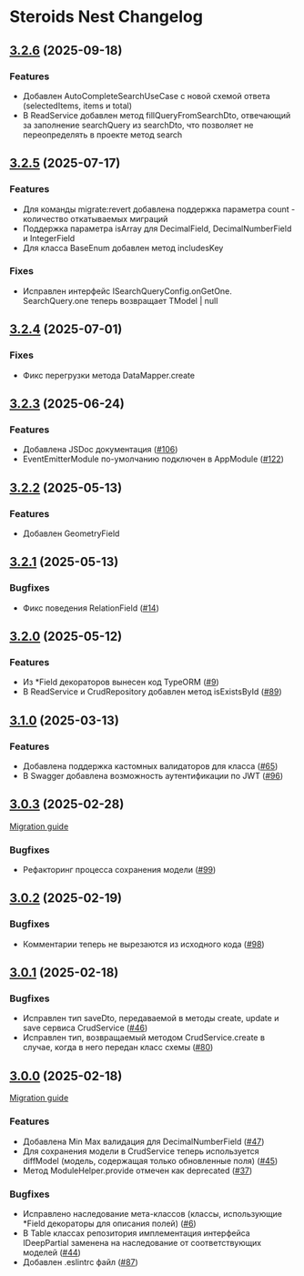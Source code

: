 # Steroids Nest Changelog

## [3.2.6](https://github.com/steroids/nest/compare/3.2.5...3.2.6) (2025-09-18)

### Features

- Добавлен AutoCompleteSearchUseCase с новой схемой ответа (selectedItems, items и total)
- В ReadService добавлен метод fillQueryFromSearchDto, отвечающий за заполнение searchQuery из searchDto, что позволяет не переопределять в проекте метод search

## [3.2.5](https://github.com/steroids/nest/compare/3.2.4...3.2.5) (2025-07-17)

### Features

-  Для команды migrate:revert добавлена поддержка параметра count - количество откатываемых миграций
- Поддержка параметра isArray для DecimalField, DecimalNumberField и IntegerField
- Для класса BaseEnum добавлен метод includesKey 

### Fixes

-  Исправлен интерфейс ISearchQueryConfig.onGetOne. SearchQuery.one теперь возвращает TModel | null

## [3.2.4](https://github.com/steroids/nest/compare/3.2.3...3.2.4) (2025-07-01)

### Fixes

-  Фикс перегрузки метода DataMapper.create

## [3.2.3](https://github.com/steroids/nest/compare/3.2.2...3.2.3) (2025-06-24)

### Features

-  Добавлена JSDoc документация ([#106](https://gitlab.kozhindev.com/steroids/steroids-nest/-/issues/106))
-  EventEmitterModule по-умолчанию подключен в AppModule ([#122](https://gitlab.kozhindev.com/steroids/steroids-nest/-/issues/122))

## [3.2.2](https://github.com/steroids/nest/compare/3.2.1...3.2.2) (2025-05-13)

### Features

-   Добавлен GeometryField

## [3.2.1](https://github.com/steroids/nest/compare/3.2.0...3.2.1) (2025-05-13)

### Bugfixes

-   Фикс поведения RelationField ([#14](https://gitlab.kozhindev.com/steroids/steroids-nest/-/issues/14))

## [3.2.0](https://github.com/steroids/nest/compare/3.1.0...3.2.0) (2025-05-12)

### Features

-   Из *Field декораторов вынесен код TypeORM ([#9](https://gitlab.kozhindev.com/steroids/steroids-nest/-/issues/9))
-   В ReadService и CrudRepository добавлен метод isExistsById ([#89](https://gitlab.kozhindev.com/steroids/steroids-nest/-/issues/89))

## [3.1.0](https://github.com/steroids/nest/compare/3.0.3...3.1.0) (2025-03-13)

### Features

-   Добавлена поддержка кастомных валидаторов для класса ([#65](https://gitlab.kozhindev.com/steroids/steroids-nest/-/issues/65))
-   В Swagger добавлена возможность аутентификации по JWT ([#96](https://gitlab.kozhindev.com/steroids/steroids-nest/-/issues/96))

## [3.0.3](https://github.com/steroids/nest/compare/3.0.2...3.0.3) (2025-02-28)

[Migration guide](docs/MigrationGuide.md#303-2024-02-28)

### Bugfixes

-   Рефакторинг процесса сохранения модели ([#99](https://gitlab.kozhindev.com/steroids/steroids-nest/-/issues/99))

## [3.0.2](https://github.com/steroids/nest/compare/3.0.1...3.0.2) (2025-02-19)

### Bugfixes

-   Комментарии теперь не вырезаются из исходного кода ([#98](https://gitlab.kozhindev.com/steroids/steroids-nest/-/issues/98))

## [3.0.1](https://github.com/steroids/nest/compare/3.0.0...3.0.1) (2025-02-18)

### Bugfixes

-   Исправлен тип saveDto, передаваемой в методы create, update и save сервиса CrudService ([#46](https://gitlab.kozhindev.com/steroids/steroids-nest/-/issues/46))
-   Исправлен тип, возвращаемый методом CrudService.create в случае, когда в него передан класс схемы ([#80](https://gitlab.kozhindev.com/steroids/steroids-nest/-/issues/80))

## [3.0.0](https://github.com/steroids/nest/compare/2.2.1...3.0.0) (2025-02-18)

[Migration guide](docs/MigrationGuide.md#300-2024-02-18)

### Features

-   Добавлена Min Max валидация для DecimalNumberField ([#47](https://gitlab.kozhindev.com/steroids/steroids-nest/-/issues/47))
-   Для сохранения модели в CrudService теперь используется diffModel (модель, содержащая только обновленные поля) ([#45](https://gitlab.kozhindev.com/steroids/steroids-nest/-/issues/45))
-   Метод ModuleHelper.provide отмечен как deprecated ([#37](https://gitlab.kozhindev.com/steroids/steroids-nest/-/issues/37))

### Bugfixes

-   Исправлено наследование мета-классов (классы, использующие *Field декораторы для описания полей) ([#6](https://gitlab.kozhindev.com/steroids/steroids-nest/-/issues/6))
-   В Table классах репозитория имплементация интерфейса IDeepPartial заменена на наследование от соответствующих моделей ([#44](https://gitlab.kozhindev.com/steroids/steroids-nest/-/issues/44))
-   Добавлен .eslintrc файл ([#87](https://gitlab.kozhindev.com/steroids/steroids-nest/-/issues/87))

